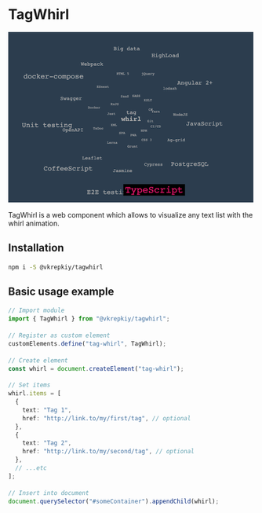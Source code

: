 # TagWhirl

![TagWhirl preview](./preview.png)

TagWhirl is a web component which allows to visualize any text list with the whirl animation.

## Installation

```bash
npm i -S @vkrepkiy/tagwhirl
```

## Basic usage example

```typescript
// Import module
import { TagWhirl } from "@vkrepkiy/tagwhirl";

// Register as custom element
customElements.define("tag-whirl", TagWhirl);

// Create element
const whirl = document.createElement("tag-whirl");

// Set items
whirl.items = [
  {
    text: "Tag 1",
    href: "http://link.to/my/first/tag", // optional
  },
  {
    text: "Tag 2",
    href: "http://link.to/my/second/tag", // optional
  },
  // ...etc
];

// Insert into document
document.querySelector("#someContainer").appendChild(whirl);
```
